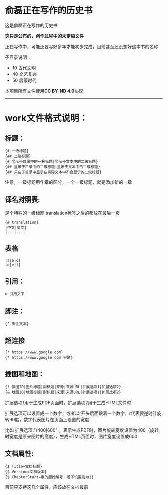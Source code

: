 
# 俞磊正在写作的历史书

这是俞磊正在写作的历史书

**这只是公布的，创作过程中的未定稿文件**

正在写作中，可能还要写好多年才能初步完成，目前甚至还没想好这本书的名称

子目录说明：

- 10  古代文明
- 40  文艺复兴
- 50  启蒙时代

本项目所有文件使用**CC BY-ND 4.0**协议

---

# work文件格式说明： 

## 标题： 

```
{# 一级标题} 
{## 二级标题} 
{# 显示于目录中的一极标题|显示于文本中的二级标题} 
{## 显示于目录中的二级标题|显示于文本中的二级标题} 
{## 只在于目录中显示在实际文本中不会显示的二级标题} 
```
注意，一级标题用作章的区分，一个一级标题，就是添加新的一章 

## 译名对照表: 
是个特殊的一级标题 translation标签之后的都放在最后一页 
```
{# translation} 
|中文|英文| 
|...|...| 
```
## 表格
```
|a|b|c|
|d|e|f|
```

## 引用：
```
> 引用文字 
```

## 脚注： 
```
{^ 脚注文本} 
```

## 超连接
```
{* https://www.google.com}
{* https://www.google.com|谷歌}
```

## 插图和地图： 
```
{! 插图ID|图片标题|副标题|来源|来源URL|扩展选项1|扩展选项2}
{& 地图ID|地图标题|副标题|来源|来源URL|扩展选项1|扩展选项2}
```
扩展选项1用于生成PDF页面时，扩展选项2用于生成HTML文件时

扩展选项可以设置成一个数字，或者以r开头后面跟着一个数字，r代表要逆时针旋转90度，数字代表图片在页面上设置的宽度

比如  扩展选项:"r400|600" 。表示生成PDF时，图片旋转宽度设置为400（旋转时宽度是原来图片的高度），生成HTML页面时，图片宽度设置成600


## 文档属性:
```
{$ Title=文档标题} 
{$ Version=文档版本} 
{$ ChapterStart=章的起始编号，若不设置则为1}
```
目前只支持这几个属性，应该放在文档最前
